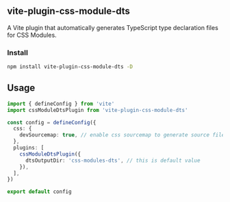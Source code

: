 ## vite-plugin-css-module-dts

A Vite plugin that automatically generates TypeScript type declaration files for CSS Modules.

### Install

```sh
npm install vite-plugin-css-module-dts -D
```

## Usage

```ts
import { defineConfig } from 'vite'
import cssModuleDtsPlugin from 'vite-plugin-css-module-dts'

const config = defineConfig({
  css: {
    devSourcemap: true, // enable css sourcemap to generate source file comment with line number
  },
  plugins: [
    cssModuleDtsPlugin({
      dtsOutputDir: 'css-modules-dts', // this is default value
    }),
  ],
})

export default config
```
